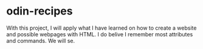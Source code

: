 # odin-recipes
With this project, I will apply what I have learned on how to create a website and possible webpages with HTML. I do belive I remember most attributes and commands. We will se. 
